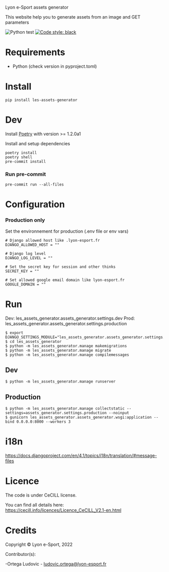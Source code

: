 Lyon e-Sport assets generator

This website help you to generate assets from an image and GET parameters

![Python test](https://github.com/lyon-esport/assets-generator/workflows/Python%20test/badge.svg)
[![Code style: black](https://img.shields.io/badge/code%20style-black-000000.svg)](https://github.com/psf/black)

# Requirements
- Python (check version in pyproject.toml)

# Install
```
pip install les-assets-generator
```

# Dev
Install [Poetry](https://python-poetry.org/docs/master/#installing-with-the-official-installer) with version >= 1.2.0a1

Install and setup dependencies
```
poetry install
poetry shell
pre-commit install

```

### Run pre-commit
```
pre-commit run --all-files
```

# Configuration
### Production only

Set the environnement for production (.env file or env vars)

```dotenv
# Django allowed host like .lyon-esport.fr
DJANGO_ALLOWED_HOST = ""

# Django log level
DJANGO_LOG_LEVEL = ""

# Set the secret key for session and other thinks
SECRET_KEY = ""

# Set allowed google email domain like lyon-esport.fr
GOOGLE_DOMAIN = ""
```

# Run
Dev: les_assets_generator.assets_generator.settings.dev
Prod: les_assets_generator.assets_generator.settings.production

    $ export DJANGO_SETTINGS_MODULE="les_assets_generator.assets_generator.settings.production"
    $ cd les_assets_generator
    $ python -m les_assets_generator.manage makemigrations
    $ python -m les_assets_generator.manage migrate
    $ python -m les_assets_generator.manage compilemessages

## Dev

    $ python -m les_assets_generator.manage runserver

## Production

    $ python -m les_assets_generator.manage collectstatic --settings=assets_generator.settings.production --noinput
    $ gunicorn les_assets_generator.assets_generator.wsgi:application --bind 0.0.0.0:8000 --workers 3

# i18n
https://docs.djangoproject.com/en/4.1/topics/i18n/translation/#message-files

# Licence

The code is under CeCILL license.

You can find all details here: https://cecill.info/licences/Licence_CeCILL_V2.1-en.html

# Credits

Copyright © Lyon e-Sport, 2022

Contributor(s):

-Ortega Ludovic - ludovic.ortega@lyon-esport.fr
